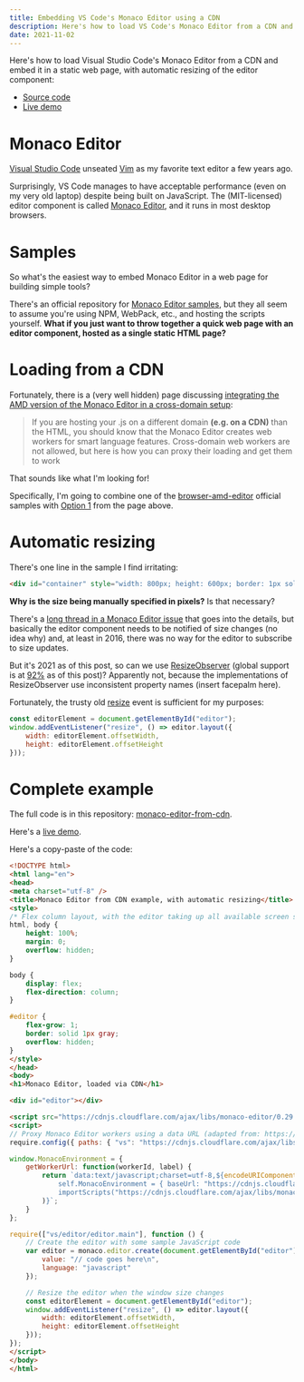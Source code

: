 ```yaml
---
title: Embedding VS Code's Monaco Editor using a CDN
description: Here's how to load VS Code's Monaco Editor from a CDN and embed it in a regular web page
date: 2021-11-02
---
```

Here's how to load Visual Studio Code's Monaco Editor from a CDN and embed it in a static web page, with automatic resizing of the editor component:

* [Source code](https://github.com/jaredkrinke/monaco-editor-from-cdn)
* [Live demo](https://jaredkrinke.github.io/monaco-editor-from-cdn/)

# Monaco Editor
[Visual Studio Code](https://code.visualstudio.com/) unseated [Vim](https://www.vim.org/) as my favorite text editor a few years ago.

Surprisingly, VS Code manages to have acceptable performance (even on my very old laptop) despite being built on JavaScript. The (MIT-licensed) editor component is called [Monaco Editor](https://microsoft.github.io/monaco-editor/index.html), and it runs in most desktop browsers.

# Samples
So what's the easiest way to embed Monaco Editor in a web page for building simple tools?

There's an official repository for [Monaco Editor samples](https://github.com/Microsoft/monaco-editor-samples/), but they all seem to assume you're using NPM, WebPack, etc., and hosting the scripts yourself. **What if you just want to throw together a quick web page with an editor component, hosted as a single static HTML page?**

# Loading from a CDN
Fortunately, there is a (very well hidden) page discussing [integrating the AMD version of the Monaco Editor in a cross-domain setup](https://github.com/microsoft/monaco-editor/blob/main/docs/integrate-amd-cross.md):

> If you are hosting your .js on a different domain **(e.g. on a CDN)** than the HTML, you should know that the Monaco Editor creates web workers for smart language features. Cross-domain web workers are not allowed, but here is how you can proxy their loading and get them to work

That sounds like what I'm looking for!

Specifically, I'm going to combine one of the [browser-amd-editor](https://github.com/microsoft/monaco-editor-samples/blob/main/browser-amd-editor/index.html) official samples with [Option 1](https://github.com/microsoft/monaco-editor-samples/blob/main/browser-amd-editor/index.html) from the page above.

# Automatic resizing
There's one line in the sample I find irritating:

```html
<div id="container" style="width: 800px; height: 600px; border: 1px solid grey"></div>
```

**Why is the size being manually specified in pixels?** Is that necessary?

There's a [long thread in a Monaco Editor issue](https://github.com/Microsoft/monaco-editor/issues/28) that goes into the details, but basically the editor component needs to be notified of size changes (no idea why) and, at least in 2016, there was no way for the editor to subscribe to size updates.

But it's 2021 as of this post, so can we use [ResizeObserver](https://developer.mozilla.org/en-US/docs/Web/API/ResizeObserver) (global support is at [92%](https://caniuse.com/resizeobserver) as of this post)? Apparently not, because the implementations of ResizeObserver use inconsistent property names (insert facepalm here).

Fortunately, the trusty old [resize](https://developer.mozilla.org/en-US/docs/Web/API/Window/resize_event) event is sufficient for my purposes:

```javascript
const editorElement = document.getElementById("editor");
window.addEventListener("resize", () => editor.layout({
    width: editorElement.offsetWidth,
    height: editorElement.offsetHeight
}));
```

# Complete example
The full code is in this repository: [monaco-editor-from-cdn](https://github.com/jaredkrinke/monaco-editor-from-cdn).

Here's a [live demo](https://jaredkrinke.github.io/monaco-editor-from-cdn/).

Here's a copy-paste of the code:

```html
<!DOCTYPE html>
<html lang="en">
<head>
<meta charset="utf-8" />
<title>Monaco Editor from CDN example, with automatic resizing</title>
<style>
/* Flex column layout, with the editor taking up all available screen space */
html, body {
    height: 100%;
    margin: 0;
    overflow: hidden;
}

body {
    display: flex;
    flex-direction: column;
}

#editor {
    flex-grow: 1;
    border: solid 1px gray;
    overflow: hidden;
}
</style>
</head>
<body>
<h1>Monaco Editor, loaded via CDN</h1>

<div id="editor"></div>

<script src="https://cdnjs.cloudflare.com/ajax/libs/monaco-editor/0.29.1/min/vs/loader.min.js"></script>
<script>
// Proxy Monaco Editor workers using a data URL (adapted from: https://github.com/microsoft/monaco-editor/blob/main/docs/integrate-amd-cross.md)
require.config({ paths: { "vs": "https://cdnjs.cloudflare.com/ajax/libs/monaco-editor/0.29.1/min/vs/" }});

window.MonacoEnvironment = {
    getWorkerUrl: function(workerId, label) {
        return `data:text/javascript;charset=utf-8,${encodeURIComponent(`
            self.MonacoEnvironment = { baseUrl: "https://cdnjs.cloudflare.com/ajax/libs/monaco-editor/0.29.1/min/" };
            importScripts("https://cdnjs.cloudflare.com/ajax/libs/monaco-editor/0.29.1/min/vs/base/worker/workerMain.min.js");`
        )}`;
    }
};

require(["vs/editor/editor.main"], function () {
    // Create the editor with some sample JavaScript code
    var editor = monaco.editor.create(document.getElementById("editor"), {
        value: "// code goes here\n",
        language: "javascript"
    });

    // Resize the editor when the window size changes
    const editorElement = document.getElementById("editor");
    window.addEventListener("resize", () => editor.layout({
        width: editorElement.offsetWidth,
        height: editorElement.offsetHeight
    }));
});
</script>
</body>
</html>
```
